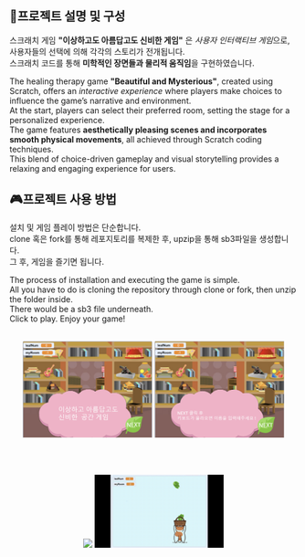 ## **📃프로젝트 설명 및 구성**
스크래치 게임  **"이상하고도 아름답고도 신비한 게임"** 은 *사용자 인터랙티브 게임*으로,   
사용자들의 선택에 의해 각각의 스토리가 전개됩니다.    
스크래치 코드를 통해 **미학적인 장면들과 물리적 움직임**을 구현하였습니다. 

The healing therapy game **"Beautiful and Mysterious"**, created using Scratch, offers an  *interactive experience* where players make choices to influence the game’s narrative and environment.   
At the start, players can select their preferred room, setting the stage for a personalized experience.   
The game features **aesthetically pleasing scenes and incorporates smooth physical movements**, all achieved through Scratch coding techniques.   
This blend of choice-driven gameplay and visual storytelling provides a relaxing and engaging experience for users.

## **🎮프로젝트 사용 방법** 
설치 및 게임 플레이 방법은 단순합니다.   
clone 혹은 fork를 통해 레포지토리를 복제한 후, upzip을 통해 sb3파일을 생성합니다.  
그 후, 게임을 즐기면 됩니다. 


The process of installation and executing the game is simple.   
All you have to do is cloning the repository through clone or fork, then unzip the folder inside.  
There would be a sb3 file underneath.  
Click to play. Enjoy your game!<br><br>

<p align="center">
  <img src="title.png" width="45%" />
  <img src="content.png" width="45%" /> 
</p>
<br>

<br>
<p align="center">
    <img src="scratch_room.gif" width="45%"  />
    <img src="scratch_leaf_vid.gif" width="45%"  /> 
</p>
